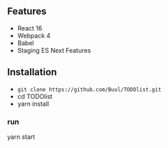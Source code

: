 
## Features

* React 16
* Webpack 4
* Babel
* Staging ES Next Features

## Installation
* `git clone https://github.com/Buul/TODOlist.git`
* cd TODOlist
* yarn install

### run
yarn start
